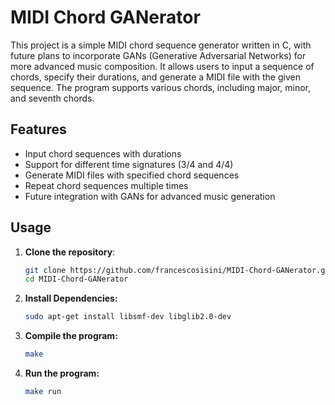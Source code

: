 # MIDI Chord GANerator

This project is a simple MIDI chord sequence generator written in C, with future plans to incorporate GANs (Generative Adversarial Networks) for more advanced music composition. It allows users to input a sequence of chords, specify their durations, and generate a MIDI file with the given sequence. The program supports various chords, including major, minor, and seventh chords.

## Features

- Input chord sequences with durations
- Support for different time signatures (3/4 and 4/4)
- Generate MIDI files with specified chord sequences
- Repeat chord sequences multiple times
- Future integration with GANs for advanced music generation

## Usage

1. **Clone the repository**:

   ```sh
   git clone https://github.com/francescosisini/MIDI-Chord-GANerator.git
   cd MIDI-Chord-GANerator

2. **Install Dependencies:**
   ```sh
   sudo apt-get install libsmf-dev libglib2.0-dev

3. **Compile the program:**
   ```sh
   make

4. **Run the program:**
   ```sh
   make run


